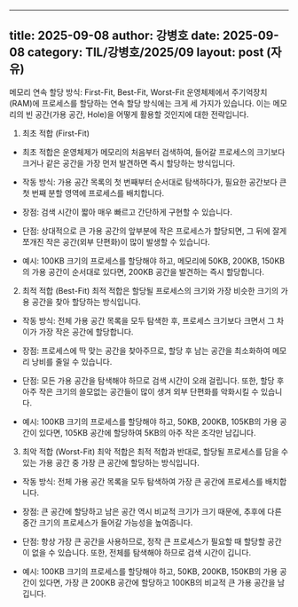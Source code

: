  ---
 title: 2025-09-08
 author: 강병호
 date: 2025-09-08
 category: TIL/강병호/2025/09
 layout: post (자유)
 ---

메모리 연속 할당 방식: First-Fit, Best-Fit, Worst-Fit
운영체제에서 주기억장치(RAM)에 프로세스를 할당하는 연속 할당 방식에는 크게 세 가지가 있습니다. 이는 메모리의 빈 공간(가용 공간, Hole)을 어떻게 활용할 것인지에 대한 전략입니다.

1. 최초 적합 (First-Fit)
- 최초 적합은 운영체제가 메모리의 처음부터 검색하여, 들어갈 프로세스의 크기보다 크거나 같은 공간을 가장 먼저 발견하면 즉시 할당하는 방식입니다.

- 작동 방식: 가용 공간 목록의 첫 번째부터 순서대로 탐색하다가, 필요한 공간보다 큰 첫 번째 분할 영역에 프로세스를 배치합니다.

- 장점: 검색 시간이 짧아 매우 빠르고 간단하게 구현할 수 있습니다.

- 단점: 상대적으로 큰 가용 공간의 앞부분에 작은 프로세스가 할당되면, 그 뒤에 잘게 쪼개진 작은 공간(외부 단편화)이 많이 발생할 수 있습니다.

- 예시: 100KB 크기의 프로세스를 할당해야 하고, 메모리에 50KB, 200KB, 150KB의 가용 공간이 순서대로 있다면, 200KB 공간을 발견하는 즉시 할당합니다.

2. 최적 적합 (Best-Fit)
최적 적합은 할당될 프로세스의 크기와 가장 비슷한 크기의 가용 공간을 찾아 할당하는 방식입니다.

- 작동 방식: 전체 가용 공간 목록을 모두 탐색한 후, 프로세스 크기보다 크면서 그 차이가 가장 작은 공간에 할당합니다.

- 장점: 프로세스에 딱 맞는 공간을 찾아주므로, 할당 후 남는 공간을 최소화하여 메모리 낭비를 줄일 수 있습니다.

- 단점: 모든 가용 공간을 탐색해야 하므로 검색 시간이 오래 걸립니다. 또한, 할당 후 아주 작은 크기의 쓸모없는 공간들이 많이 생겨 외부 단편화를 악화시킬 수 있습니다.

- 예시: 100KB 크기의 프로세스를 할당해야 하고, 50KB, 200KB, 105KB의 가용 공간이 있다면, 105KB 공간에 할당하여 5KB의 아주 작은 조각만 남깁니다.

3. 최악 적합 (Worst-Fit)
최악 적합은 최적 적합과 반대로, 할당될 프로세스를 담을 수 있는 가용 공간 중 가장 큰 공간에 할당하는 방식입니다.

- 작동 방식: 전체 가용 공간 목록을 모두 탐색하여 가장 큰 공간에 프로세스를 배치합니다.

- 장점: 큰 공간에 할당하고 남은 공간 역시 비교적 크기가 크기 때문에, 추후에 다른 중간 크기의 프로세스가 들어갈 가능성을 높여줍니다.

- 단점: 항상 가장 큰 공간을 사용하므로, 정작 큰 프로세스가 필요할 때 할당할 공간이 없을 수 있습니다. 또한, 전체를 탐색해야 하므로 검색 시간이 깁니다.

- 예시: 100KB 크기의 프로세스를 할당해야 하고, 50KB, 200KB, 150KB의 가용 공간이 있다면, 가장 큰 200KB 공간에 할당하고 100KB의 비교적 큰 가용 공간을 남깁니다.

